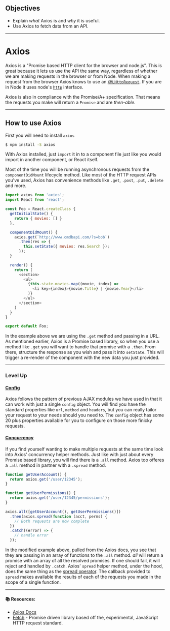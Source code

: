 ## Objectives

- Explain *what* Axios is and *why* it is useful.
- Use Axios to fetch data from an API.

<hr />

# Axios

Axios is a "Promise based HTTP client for the browser and node.js".
This is great because it lets us use the API the same way,
regardless of whether we are making requests in the browser or from Node.
When making a request from the browser Axios knows to use an [`XMLHttpRequest`](https://developer.mozilla.org/en-US/docs/Web/API/XMLHttpRequest).
If you are in Node it uses node's [`http`](https://nodejs.org/docs/latest-v5.x/api/http.html#http_http) interface.

Axios is also in compliance with the Promise/A+ specification.
That means the requests you make will return a `Promise` and are *then-able*.

<hr />

## How to use Axios

First you will need to install `axios`

```sh
$ npm install -S axios
```

With Axios installed, just `import` it in to a component file just like you would import in another component, or React itself.

Most of the time you will be running asynchronous requests from the `componentDidMount` lifecycle method.
Like most of the HTTP request APIs you've used, Axios has convenience methods like `.get`, `.post`, `.put`, `.delete` and more.

```js
import axios from 'axios';
import React from 'react';

const Foo = React.createClass {
  getInitialState() {
    return { movies: [] }
  },

  componentDidMount() {
    axios.get(`http://www.omdbapi.com/?s=bob`)
      .then(res => {
        this.setState({ movies: res.Search });
      });
  }

  render() {
    return (
      <section>
        <ul>
          {this.state.movies.map((movie, index) =>
            <li key={index}>{movie.Title} | {movie.Year}</li>
          )}
        </ul>
      </section>
    )
  }
}

export default Foo;
```

In the example above we are using the `.get` method and passing in a URL.
As mentioned earlier, Axios is a Promise based library,
so when you use a method like `.get` you will want to handle that promise with a `.then`.
From there, structure the response as you wish and pass it into `setState`.
This will trigger a re-render of the component with the new data you just provided.

<hr />

### Level Up

#### [Config](https://github.com/mzabriskie/axios#request-config)

Axios follows the pattern of previous AJAX modules we have used in that it can work with just a single `config` object.
You will find you have the standard properties like `url`, `method` and `headers`, but you can really tailor your request to your needs should you need to.
The `config` object has some 20 plus properties available for you to configure on those more finicky requests.

#### [Concurrency](https://github.com/mzabriskie/axios#concurrency)

If you find yourself wanting to make multiple requests at the same time look into Axios' concurrency helper methods.
Just like with just about every Promise based library, you will find there is a `.all` method.
Axios too offeres a `.all` method in partner with a `.spread` method.

```js
function getUserAccount() {
  return axios.get('/user/12345');
}

function getUserPermissions() {
  return axios.get('/user/12345/permissions');
}

axios.all([getUserAccount(), getUserPermissions()])
  .then(axios.spread(function (acct, perms) {
    // Both requests are now complete
  })
  .catch((error) => {
    // handle error
  });
```

In the modified example above, pulled from the Axios docs, you see that they are passing in an array of functions to the `.all` method.
*all* will return a promise with an array of all the resolved promises.
If one should fail, it will reject and handled by `.catch`.
Axios' `spread` helper method, under the hood, does the same thing as the [spread operator](https://developer.mozilla.org/en-US/docs/Web/JavaScript/Reference/Operators/Spread_operator).
The callback provided to `spread` makes available the results of each of the requests you made in the scope of a single function.

<hr />

#### 📚 Resources:

* [Axios Docs](https://github.com/mzabriskie/axios)
* [Fetch](https://github.com/github/fetch) - Promise driven library based off the, experimental, JavaScript HTTP request standard.
